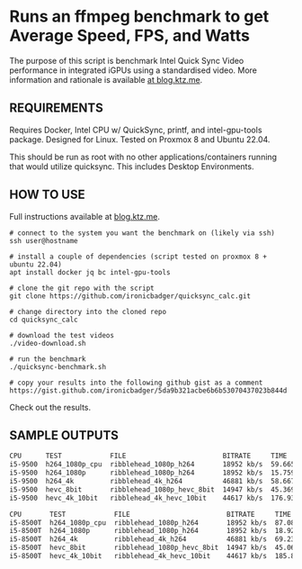 Runs an ffmpeg benchmark to get Average Speed, FPS, and Watts
===========================================

The purpose of this script is benchmark Intel Quick Sync Video performance in integrated iGPUs using a standardised video. More information and rationale is available [at blog.ktz.me](https://blog.ktz.me/i-need-your-help-with-intel-quick-sync-benchmarking/).

REQUIREMENTS
------------

Requires Docker, Intel CPU w/ QuickSync, printf, and intel-gpu-tools package. Designed for Linux. Tested on Proxmox 8 and Ubuntu 22.04.

This should be run as root with no other applications/containers running that would utilize quicksync. This includes Desktop Environments.


HOW TO USE
------------

Full instructions available at [blog.ktz.me](https://blog.ktz.me/i-need-your-help-with-intel-quick-sync-benchmarking/).

```
# connect to the system you want the benchmark on (likely via ssh)
ssh user@hostname

# install a couple of dependencies (script tested on proxmox 8 + ubuntu 22.04)
apt install docker jq bc intel-gpu-tools

# clone the git repo with the script
git clone https://github.com/ironicbadger/quicksync_calc.git

# change directory into the cloned repo
cd quicksync_calc

# download the test videos
./video-download.sh

# run the benchmark
./quicksync-benchmark.sh

# copy your results into the following github gist as a comment
https://gist.github.com/ironicbadger/5da9b321acbe6b6b53070437023b844d
```


Check out the results.

SAMPLE OUTPUTS
------------
```bash
CPU      TEST            FILE                        BITRATE     TIME      AVG_FPS  AVG_SPEED  AVG_WATTS
i5-9500  h264_1080p_cpu  ribblehead_1080p_h264       18952 kb/s  59.665s   58.03    2.05x      N/A
i5-9500  h264_1080p      ribblehead_1080p_h264       18952 kb/s  15.759s   232.03   7.63x      7.66
i5-9500  h264_4k         ribblehead_4k_h264          46881 kb/s  58.667s   59.21    2.09x      7.49
i5-9500  hevc_8bit       ribblehead_1080p_hevc_8bit  14947 kb/s  45.369s   76.10    2.66x      9.09
i5-9500  hevc_4k_10bit   ribblehead_4k_hevc_10bit    44617 kb/s  176.932s  19.71    .68x       10.12
```

```bash
CPU       TEST            FILE                        BITRATE     TIME      AVG_FPS  AVG_SPEED  AVG_WATTS
i5-8500T  h264_1080p_cpu  ribblehead_1080p_h264       18952 kb/s  87.080s   42.86    1.46x      N/A
i5-8500T  h264_1080p      ribblehead_1080p_h264       18952 kb/s  18.928s   182.45   6.31x      9.09
i5-8500T  h264_4k         ribblehead_4k_h264          46881 kb/s  69.238s   49.52    1.75x      9.04
i5-8500T  hevc_8bit       ribblehead_1080p_hevc_8bit  14947 kb/s  45.061s   76.42    2.67x      11.93
i5-8500T  hevc_4k_10bit   ribblehead_4k_hevc_10bit    44617 kb/s  185.816s  18.85    .65x       13.13
```
